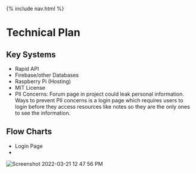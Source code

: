 {% include nav.html %}

# Technical Plan

## Key Systems
- Rapid API
- Firebase/other Databases
- Raspberry Pi (Hosting)
- MIT License
- PII Concerns: Forum page in project could leak personal information. Ways to prevent PII concerns is a login page which requires users to login before they access resources like notes so they are the only ones to see the information.

## Flow Charts

- Login Page
- 
![Screenshot 2022-03-21 12 47 56 PM](https://user-images.githubusercontent.com/89167131/159352301-63eb8006-2859-4154-ad46-bf41bdf4f136.png)


